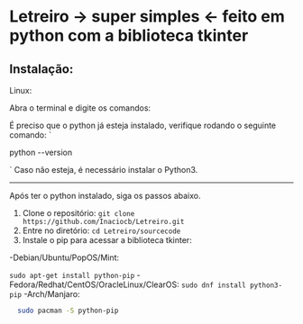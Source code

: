 # Letreiro -> super simples <- feito em python com a biblioteca tkinter

## Instalação:


Linux:

Abra o terminal e digite os comandos:

É preciso que o python já esteja instalado, verifique rodando o seguinte comando:
`

  python --version

`
Caso não esteja, é necessário instalar o Python3.

-------------------------------------------------------------------------
Após ter o python instalado, siga os passos abaixo.

1. Clone o repositório:
`
  git clone https://github.com/Inaciocb/Letreiro.git
`
2. Entre no diretório:
`
  cd Letreiro/sourcecode
` 
3. Instale o pip para acessar a biblioteca tkinter:

  -Debian/Ubuntu/PopOS/Mint:
  
  ` sudo apt-get install python-pip
  `
  -Fedora/Redhat/CentOS/OracleLinux/ClearOS:
  `
    sudo dnf install python3-pip
  `
  -Arch/Manjaro:
  ```bash
    sudo pacman -S python-pip
  
